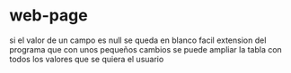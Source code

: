 # web-page
si el valor de un campo es null se queda en blanco
facil extension del programa que con unos pequeños cambios se puede ampliar la tabla con todos los valores que se quiera el usuario
